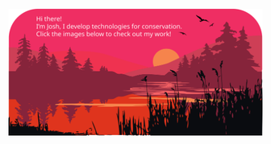 <!--  https://joshwilson-dev.github.io/portfolio/  -->
<p align="center">
 <img src="https://github.com/joshwilson-dev/joshwilson-dev/blob/main/images/header.svg" />
</p align="center">